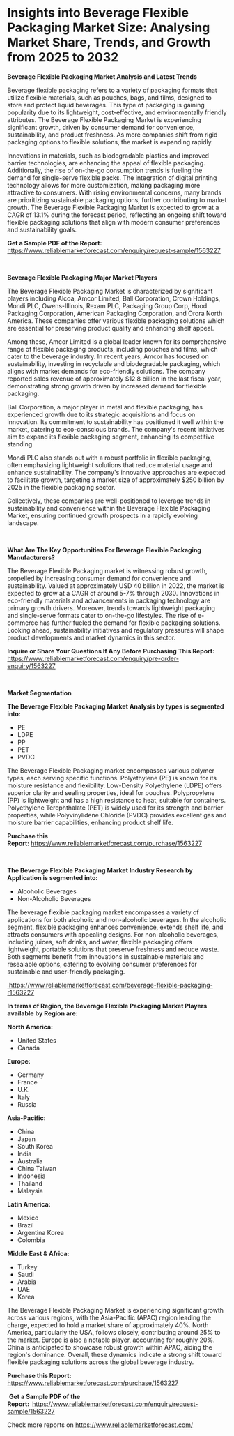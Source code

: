 <p><h1>Insights into Beverage Flexible Packaging Market Size: Analysing Market Share, Trends, and Growth from 2025 to 2032</h1></p><p><strong>Beverage Flexible Packaging Market Analysis and Latest Trends</strong></p>
<p><p>Beverage flexible packaging refers to a variety of packaging formats that utilize flexible materials, such as pouches, bags, and films, designed to store and protect liquid beverages. This type of packaging is gaining popularity due to its lightweight, cost-effective, and environmentally friendly attributes. The Beverage Flexible Packaging Market is experiencing significant growth, driven by consumer demand for convenience, sustainability, and product freshness. As more companies shift from rigid packaging options to flexible solutions, the market is expanding rapidly.</p><p>Innovations in materials, such as biodegradable plastics and improved barrier technologies, are enhancing the appeal of flexible packaging. Additionally, the rise of on-the-go consumption trends is fueling the demand for single-serve flexible packs. The integration of digital printing technology allows for more customization, making packaging more attractive to consumers. With rising environmental concerns, many brands are prioritizing sustainable packaging options, further contributing to market growth. The Beverage Flexible Packaging Market is expected to grow at a CAGR of 13.1% during the forecast period, reflecting an ongoing shift toward flexible packaging solutions that align with modern consumer preferences and sustainability goals.</p></p>
<p><strong>Get a Sample PDF of the Report:&nbsp;</strong> <a href="https://www.reliablemarketforecast.com/enquiry/request-sample/1563227?utm_campaign=3452&utm_medium=2&utm_source=Github&utm_content=ia&utm_term=05042025&utm_id=beverage-flexible-packaging">https://www.reliablemarketforecast.com/enquiry/request-sample/1563227</a></p>
<p>&nbsp;</p>
<p><strong>Beverage Flexible Packaging Major Market Players</strong></p>
<p><p>The Beverage Flexible Packaging Market is characterized by significant players including Alcoa, Amcor Limited, Ball Corporation, Crown Holdings, Mondi PLC, Owens-Illinois, Rexam PLC, Packaging Group Corp, Hood Packaging Corporation, American Packaging Corporation, and Orora North America. These companies offer various flexible packaging solutions which are essential for preserving product quality and enhancing shelf appeal.</p><p>Among these, Amcor Limited is a global leader known for its comprehensive range of flexible packaging products, including pouches and films, which cater to the beverage industry. In recent years, Amcor has focused on sustainability, investing in recyclable and biodegradable packaging, which aligns with market demands for eco-friendly solutions. The company reported sales revenue of approximately $12.8 billion in the last fiscal year, demonstrating strong growth driven by increased demand for flexible packaging.</p><p>Ball Corporation, a major player in metal and flexible packaging, has experienced growth due to its strategic acquisitions and focus on innovation. Its commitment to sustainability has positioned it well within the market, catering to eco-conscious brands. The company's recent initiatives aim to expand its flexible packaging segment, enhancing its competitive standing.</p><p>Mondi PLC also stands out with a robust portfolio in flexible packaging, often emphasizing lightweight solutions that reduce material usage and enhance sustainability. The company's innovative approaches are expected to facilitate growth, targeting a market size of approximately $250 billion by 2025 in the flexible packaging sector.</p><p>Collectively, these companies are well-positioned to leverage trends in sustainability and convenience within the Beverage Flexible Packaging Market, ensuring continued growth prospects in a rapidly evolving landscape.</p></p>
<p>&nbsp;</p>
<p><strong>What Are The Key Opportunities For Beverage Flexible Packaging Manufacturers?</strong></p>
<p><p>The Beverage Flexible Packaging market is witnessing robust growth, propelled by increasing consumer demand for convenience and sustainability. Valued at approximately USD 40 billion in 2022, the market is expected to grow at a CAGR of around 5-7% through 2030. Innovations in eco-friendly materials and advancements in packaging technology are primary growth drivers. Moreover, trends towards lightweight packaging and single-serve formats cater to on-the-go lifestyles. The rise of e-commerce has further fueled the demand for flexible packaging solutions. Looking ahead, sustainability initiatives and regulatory pressures will shape product developments and market dynamics in this sector.</p></p>
<p><strong>Inquire or Share Your Questions If Any Before Purchasing This Report:</strong> <a href="https://www.reliablemarketforecast.com/enquiry/pre-order-enquiry/1563227?utm_campaign=3452&utm_medium=2&utm_source=Github&utm_content=ia&utm_term=05042025&utm_id=beverage-flexible-packaging">https://www.reliablemarketforecast.com/enquiry/pre-order-enquiry/1563227</a></p>
<p>&nbsp;</p>
<p><strong>Market Segmentation</strong></p>
<p><strong>The Beverage Flexible Packaging Market Analysis by types is segmented into:</strong></p>
<p><ul><li>PE</li><li>LDPE</li><li>PP</li><li>PET</li><li>PVDC</li></ul></p>
<p><p>The Beverage Flexible Packaging market encompasses various polymer types, each serving specific functions. Polyethylene (PE) is known for its moisture resistance and flexibility. Low-Density Polyethylene (LDPE) offers superior clarity and sealing properties, ideal for pouches. Polypropylene (PP) is lightweight and has a high resistance to heat, suitable for containers. Polyethylene Terephthalate (PET) is widely used for its strength and barrier properties, while Polyvinylidene Chloride (PVDC) provides excellent gas and moisture barrier capabilities, enhancing product shelf life.</p></p>
<p><strong>Purchase this Report:&nbsp;</strong><a href="https://www.reliablemarketforecast.com/purchase/1563227?utm_campaign=3452&utm_medium=2&utm_source=Github&utm_content=ia&utm_term=05042025&utm_id=beverage-flexible-packaging">https://www.reliablemarketforecast.com/purchase/1563227</a></p>
<p>&nbsp;</p>
<p><strong>The Beverage Flexible Packaging Market Industry Research by Application is segmented into:</strong></p>
<p><ul><li>Alcoholic Beverages</li><li>Non-Alcoholic Beverages</li></ul></p>
<p><p>The beverage flexible packaging market encompasses a variety of applications for both alcoholic and non-alcoholic beverages. In the alcoholic segment, flexible packaging enhances convenience, extends shelf life, and attracts consumers with appealing designs. For non-alcoholic beverages, including juices, soft drinks, and water, flexible packaging offers lightweight, portable solutions that preserve freshness and reduce waste. Both segments benefit from innovations in sustainable materials and resealable options, catering to evolving consumer preferences for sustainable and user-friendly packaging.</p></p>
<p><a href="https://www.reliablemarketforecast.com/beverage-flexible-packaging-r1563227?utm_campaign=3452&utm_medium=2&utm_source=Github&utm_content=ia&utm_term=05042025&utm_id=beverage-flexible-packaging">&nbsp;https://www.reliablemarketforecast.com/beverage-flexible-packaging-r1563227</a></p>
<p><strong>In terms of Region, the Beverage Flexible Packaging Market Players available by Region are:</strong></p>
<p>
    <p> <strong> North America: </strong>
        <ul>
            <li>United States</li>
            <li>Canada</li>
        </ul>
        </p> 
    <p> <strong> Europe: </strong>
        <ul>
            <li>Germany</li>
            <li>France</li>
            <li>U.K.</li>
            <li>Italy</li>
            <li>Russia</li>
        </ul>
        </p> 
    <p> <strong> Asia-Pacific: </strong>
        <ul>
            <li>China</li>
            <li>Japan</li>
            <li>South Korea</li>
            <li>India</li>
            <li>Australia</li>
            <li>China Taiwan</li>
            <li>Indonesia</li>
            <li>Thailand</li>
            <li>Malaysia</li>
        </ul>
        </p> 
    <p> <strong> Latin America: </strong>
        <ul>
            <li>Mexico</li>
            <li>Brazil</li>
            <li>Argentina Korea</li>
            <li>Colombia</li>
        </ul>
        </p> 
    <p> <strong> Middle East & Africa: </strong>
        <ul>
            <li>Turkey</li>
            <li>Saudi</li>
            <li>Arabia</li>
            <li>UAE</li>
            <li>Korea</li>
        </ul>
    </p>
    </p>
<p><p>The Beverage Flexible Packaging Market is experiencing significant growth across various regions, with the Asia-Pacific (APAC) region leading the charge, expected to hold a market share of approximately 40%. North America, particularly the USA, follows closely, contributing around 25% to the market. Europe is also a notable player, accounting for roughly 20%. China is anticipated to showcase robust growth within APAC, aiding the region's dominance. Overall, these dynamics indicate a strong shift toward flexible packaging solutions across the global beverage industry.</p></p>
<p><strong>Purchase this Report: </strong><a href="https://www.reliablemarketforecast.com/purchase/1563227?utm_campaign=3452&utm_medium=2&utm_source=Github&utm_content=ia&utm_term=05042025&utm_id=beverage-flexible-packaging">https://www.reliablemarketforecast.com/purchase/1563227</a></p>
<p>&nbsp;<strong>Get a Sample PDF of the Report:&nbsp;&nbsp;</strong><a href="https://www.reliablemarketforecast.com/enquiry/request-sample/1563227?utm_campaign=3452&utm_medium=2&utm_source=Github&utm_content=ia&utm_term=05042025&utm_id=beverage-flexible-packaging">https://www.reliablemarketforecast.com/enquiry/request-sample/1563227</a></p>
<p><strong></strong></p>
<p>Check more reports on <a href="https://www.reliablemarketforecast.com/?utm_campaign=3452&utm_medium=2&utm_source=Github&utm_content=ia&utm_term=05042025&utm_id=beverage-flexible-packaging">https://www.reliablemarketforecast.com/</a></p>